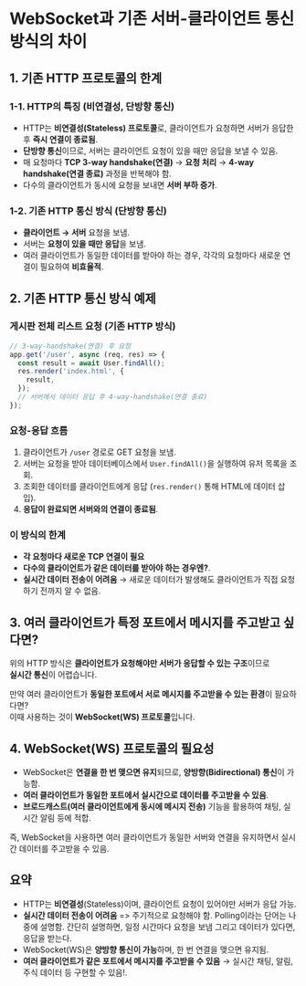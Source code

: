 # **WebSocket과 기존 서버-클라이언트 통신 방식의 차이**

## 1. 기존 HTTP 프로토콜의 한계

### 1-1. HTTP의 특징 (비연결성, 단방향 통신)

- HTTP는 **비연결성(Stateless) 프로토콜**로, 클라이언트가 요청하면 서버가 응답한 후 **즉시 연결이 종료됨**.
- **단방향 통신**이므로, 서버는 클라이언트 요청이 있을 때만 응답을 보낼 수 있음.
- 매 요청마다 **TCP 3-way handshake(연결)** → **요청 처리** → **4-way handshake(연결 종료)** 과정을 반복해야 함.
- 다수의 클라이언트가 동시에 요청을 보내면 **서버 부하 증가**.

### 1-2. 기존 HTTP 통신 방식 (단방향 통신)

- **클라이언트 → 서버** 요청을 보냄.
- 서버는 **요청이 있을 때만 응답**을 보냄.
- 여러 클라이언트가 동일한 데이터를 받아야 하는 경우, 각각의 요청마다 새로운 연결이 필요하여 **비효율적**.

## 2. 기존 HTTP 통신 방식 예제

### 게시판 전체 리스트 요청 (기존 HTTP 방식)

```js
// 3-way-handshake(연결) 후 요청
app.get('/user', async (req, res) => {
  const result = await User.findAll();
  res.render('index.html', {
    result,
  });
  // 서버에서 데이터 응답 후 4-way-handshake(연결 종료)
});
```

### 요청-응답 흐름

1. 클라이언트가 `/user` 경로로 GET 요청을 보냄.
2. 서버는 요청을 받아 데이터베이스에서 `User.findAll()`을 실행하여 유저 목록을 조회.
3. 조회한 데이터를 클라이언트에게 응답 (`res.render()` 통해 HTML에 데이터 삽입).
4. **응답이 완료되면 서버와의 연결이 종료됨**.

### 이 방식의 한계

- **각 요청마다 새로운 TCP 연결이 필요**
- **다수의 클라이언트가 같은 데이터를 받아야 하는 경우엔?**.
- **실시간 데이터 전송이 어려움** → 새로운 데이터가 발생해도 클라이언트가 직접 요청하기 전까지 알 수 없음.

## 3. 여러 클라이언트가 특정 포트에서 메시지를 주고받고 싶다면?

위의 HTTP 방식은 **클라이언트가 요청해야만 서버가 응답할 수 있는 구조**이므로  
**실시간 통신**이 어렵습니다.

만약 여러 클라이언트가 **동일한 포트에서 서로 메시지를 주고받을 수 있는 환경**이 필요하다면?  
이때 사용하는 것이 **WebSocket(WS) 프로토콜**입니다.

## 4. WebSocket(WS) 프로토콜의 필요성

- WebSocket은 **연결을 한 번 맺으면 유지**되므로, **양방향(Bidirectional) 통신**이 가능함.
- **여러 클라이언트가 동일한 포트에서 실시간으로 데이터를 주고받을 수 있음**.
- **브로드캐스트(여러 클라이언트에게 동시에 메시지 전송)** 기능을 활용하여 채팅, 실시간 알림 등에 적합.

즉, WebSocket을 사용하면 여러 클라이언트가 동일한 서버와 연결을 유지하면서 실시간 데이터를 주고받을 수 있음.

## 요약

- HTTP는 **비연결성**(Stateless)이며, 클라이언트 요청이 있어야만 서버가 응답 가능.
- **실시간 데이터 전송이 어려움** => 주기적으로 요청해야 함.
  Polling이라는 단어는 나중에 설명함. 간단히 설명하면, 일정 시간마다 요청을 보냄 그리고 데이터가 있다면, 응답을 받는다.
- WebSocket(WS)은 **양방향 통신이 가능**하며, 한 번 연결을 맺으면 유지됨.
- **여러 클라이언트가 같은 포트에서 메시지를 주고받을 수 있음** → 실시간 채팅, 알림, 주식 데이터 등 구현할 수 있음!.
